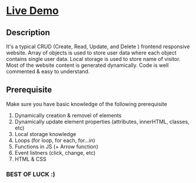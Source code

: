 # [Live Demo](https://link)

## Description

It's a typical CRUD (Create, Read, Update, and Delete ) frontend responsive website. Array of objects is used to store user data where each object contains single user data. Local storage is used to store name of visitor. Most of the website content is generated dynamically. Code is well commented & easy to understand.

## Prerequisite

Make sure you have basic knowledge of the following prerequisite

1. Dynamically creation & removel of elements
2. Dynamically update element properties (attributes, innerHTML, classes, etc)
3. Local storage knowledge
4. Loops (for loop, for each, for...in)
5. Functions in JS (+ Arrow function)
6. Event listners (click, change, etc)
7. HTML & CSS

### BEST OF LUCK :)
